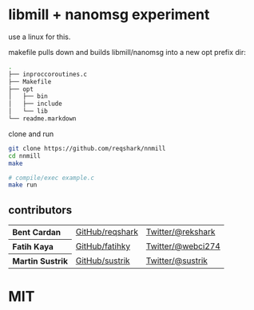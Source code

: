 # libmill + nanomsg experiment
use a linux for this.

makefile pulls down and builds libmill/nanomsg into a new opt prefix dir:

```sh
.
├── inproccoroutines.c
├── Makefile
├── opt
│   ├── bin
│   ├── include
│   └── lib
└── readme.markdown
```

clone and run
```sh
git clone https://github.com/reqshark/nnmill
cd nnmill
make

# compile/exec example.c
make run
```

## contributors

<table><tbody>
<tr><th align="left">Bent Cardan</th><td><a href="https://github.com/reqshark/">GitHub/reqshark</a></td><td><a href="http://twitter.com/rekshark">Twitter/@rekshark</a></td></tr>
<tr><th align="left">Fatih Kaya</th><td><a href="https://github.com/fatihky">GitHub/fatihky</a></td><td><a href="http://twitter.com/webci274">Twitter/@webci274</a></td></tr>
<tr><th align="left">Martin Sustrik</th><td><a href="https://github.com/sustrik/">GitHub/sustrik</a></td><td><a href="http://twitter.com/sustrik">Twitter/@sustrik</a></td></tr>
</tbody></table>

# MIT
